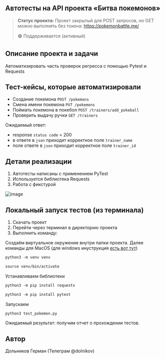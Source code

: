 <h2>Автотесты на API проекта «Битва покемонов»</h2>

> **Статус проекта:**
> Проект закрытый для POST запросов, но GET можно выполнять без токена: https://pokemonbattle.me/
> 
> 🟢 Поддерживается (активный) 

## Описание проекта и задачи
Автоматизировать часть проверок регресса с помощью Pytest и Requests

## Тест-кейсы, которые автоматизировали
* Создание покемона `POST /pokemons`
* Смена имени покемона `PUT /pokemons`
* Поймать покемона в покебол `POST /trainers/add_pokeball`
* Проверить выдачу ручки `GET /trainers`

Ожидаемый ответ: 
* response `status code` = 200
* в ответе в `json` приходит корректное поле `trainer_name`
* поле ответе в `json` приходит корректное поле `trainer_id` 

## Детали реализации

1. Автотесты написаны с применением PyTest
2. Используется библиотека Requests
3. Работа с фикстурой

![image](https://raw.githubusercontent.com/German-D/Python-Pytest-Requests/main/static/pytest.png)

## Локальный запуск тестов (из терминала)
1. Скачать проект
2. Перейти через терминал в директорию проекта
2. Выполнить команду:

Создаём виртуальное окружение внутри папки проекта.
Далее команды для MacOS (для windows инуструкция [есть вот тут](https://realpython.com/python-virtual-environments-a-primer/#create-it))

``` markdown
python3 -m venv venv
```

``` markdown
source venv/bin/activate
```

Устанавливаем библиотеки

``` markdown
python3 -m pip install requests
```

``` markdown
python3 -m pip install pytest
```

Запускаем
``` markdown
python3 test_pokemon.py
```

Ожидаемый результат: получим отчет о прохождении тестов.


## Автор

Дольников Герман (Телеграм @dolnikov)
